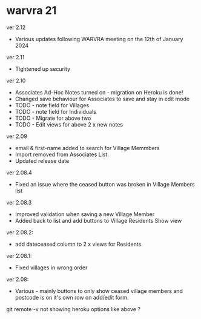 # warvra 21

ver 2.12
- Various updates following WARVRA meeting on the 12th of January 2024

ver 2.11
- Tightened up security

ver 2.10
- Associates Ad-Hoc Notes turned on - migration on Heroku is done!
- Changed save behaviour for Associates to save and stay in edit mode
- TODO - note field for Villages
- TODO - note field for Individuals
- TODO - Migrate for above two
- TODO - Edit views for above 2 x new notes 

ver 2.09
- email & first-name added to search for Village Memmbers
- Import removed from Associates List.
- Updated release date 

ver 2.08.4
- Fixed an issue where the ceased button was broken in Village Members list

ver 2.08.3
- Improved validation when saving a new Village Member
- Added back to list and add buttons to Village Residents Show view

ver 2.08.2:
- add dateceased column to 2 x views for Residents

ver 2.08.1:
- Fixed villages in wrong order

ver 2.08:
- Various - mainly buttons to only show ceased village members and postcode is on it's own row on add/edit form.

git remote -v  not showing heroku options like above ?